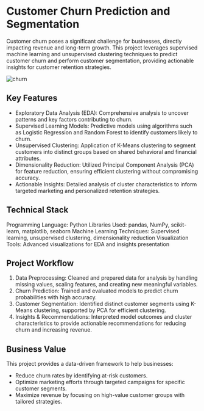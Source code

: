 # Customer Churn Prediction and Segmentation

Customer churn poses a significant challenge for businesses, directly impacting revenue and long-term growth. This project leverages supervised machine learning and unsupervised clustering techniques to predict customer churn and perform customer segmentation, providing actionable insights for customer retention strategies.


![churn](https://github.com/user-attachments/assets/3d3cfd74-1ffc-4a2c-88ba-b32a64161793)

## Key Features

- Exploratory Data Analysis (EDA): Comprehensive analysis to uncover patterns and key factors contributing to churn.
- Supervised Learning Models: Predictive models using algorithms such as Logistic Regression and Random Forest to identify customers likely to churn.
- Unsupervised Clustering: Application of K-Means clustering to segment customers into distinct groups based on shared behavioral and financial attributes.
- Dimensionality Reduction: Utilized Principal Component Analysis (PCA) for feature reduction, ensuring efficient clustering without compromising accuracy.
- Actionable Insights: Detailed analysis of cluster characteristics to inform targeted marketing and personalized retention strategies.

## Technical Stack

Programming Language: Python
Libraries Used: pandas, NumPy, scikit-learn, matplotlib, seaborn
Machine Learning Techniques: Supervised learning, unsupervised clustering, dimensionality reduction
Visualization Tools: Advanced visualizations for EDA and insights presentation

## Project Workflow

1. Data Preprocessing: Cleaned and prepared data for analysis by handling missing values, scaling features, and creating new meaningful variables.
2. Churn Prediction: Trained and evaluated models to predict churn probabilities with high accuracy.
3. Customer Segmentation: Identified distinct customer segments using K-Means clustering, supported by PCA for efficient clustering.
4. Insights & Recommendations: Interpreted model outcomes and cluster characteristics to provide actionable recommendations for reducing churn and increasing revenue.

## Business Value

This project provides a data-driven framework to help businesses:

- Reduce churn rates by identifying at-risk customers.
- Optimize marketing efforts through targeted campaigns for specific customer segments.
- Maximize revenue by focusing on high-value customer groups with tailored strategies.
